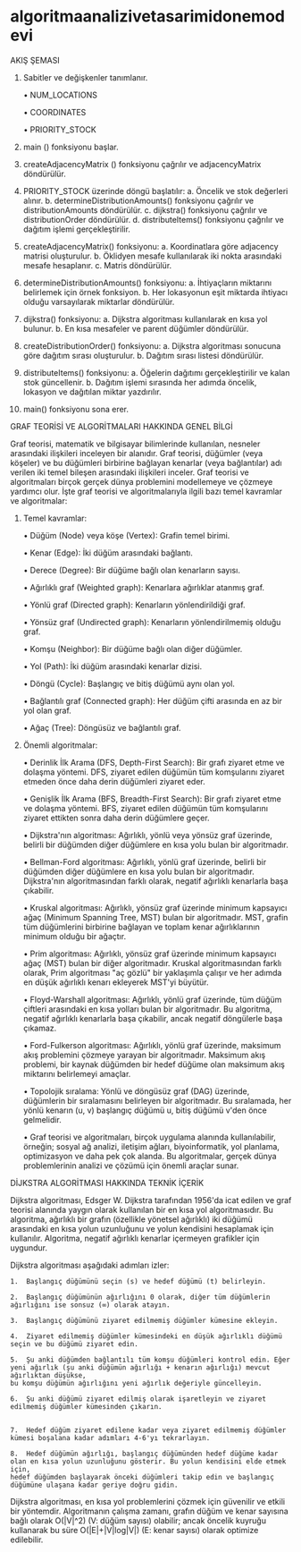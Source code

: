 # algoritmaanalizivetasarimidonemodevi

AKIŞ ŞEMASI

1.	Sabitler ve değişkenler tanımlanır.
    
    •	NUM_LOCATIONS
    
    •	COORDINATES
    
    •	PRIORITY_STOCK

2.	main () fonksiyonu başlar.

3.	createAdjacencyMatrix () fonksiyonu çağrılır ve adjacencyMatrix döndürülür.

4.	PRIORITY_STOCK üzerinde döngü başlatılır: a. Öncelik ve stok değerleri alınır. b. determineDistributionAmounts() fonksiyonu çağrılır ve distributionAmounts döndürülür. c. dijkstra() fonksiyonu çağrılır ve distributionOrder döndürülür. d. distributeItems() fonksiyonu çağrılır ve dağıtım işlemi gerçekleştirilir.

5.	createAdjacencyMatrix() fonksiyonu: a. Koordinatlara göre adjacency matrisi oluşturulur. b. Öklidyen mesafe kullanılarak iki nokta arasındaki mesafe hesaplanır. c. Matris döndürülür.

6.	determineDistributionAmounts() fonksiyonu: a. İhtiyaçların miktarını belirlemek için örnek fonksiyon. b. Her lokasyonun eşit miktarda ihtiyacı olduğu varsayılarak miktarlar döndürülür.

7.	dijkstra() fonksiyonu: a. Dijkstra algoritması kullanılarak en kısa yol bulunur. b. En kısa mesafeler ve parent düğümler döndürülür.

8.	createDistributionOrder() fonksiyonu: a. Dijkstra algoritması sonucuna göre dağıtım sırası oluşturulur. b. Dağıtım sırası listesi döndürülür.

9.	distributeItems() fonksiyonu: a. Öğelerin dağıtımı gerçekleştirilir ve kalan stok güncellenir. b. Dağıtım işlemi sırasında her adımda öncelik, lokasyon ve dağıtılan miktar yazdırılır.

10.	main() fonksiyonu sona erer.


GRAF TEORİSİ VE ALGORİTMALARI HAKKINDA GENEL BİLGİ

Graf teorisi, matematik ve bilgisayar bilimlerinde kullanılan, nesneler arasındaki ilişkileri inceleyen bir alanıdır. Graf teorisi, düğümler (veya köşeler) ve bu düğümleri birbirine bağlayan kenarlar (veya bağlantılar) adı verilen iki temel bileşen arasındaki ilişkileri inceler.
Graf teorisi ve algoritmaları birçok gerçek dünya problemini modellemeye ve çözmeye yardımcı olur. İşte graf teorisi ve algoritmalarıyla ilgili bazı temel kavramlar ve algoritmalar:

1.	Temel kavramlar:
    
    •	Düğüm (Node) veya köşe (Vertex): Grafin temel birimi.
    
    •	Kenar (Edge): İki düğüm arasındaki bağlantı.
    
    •	Derece (Degree): Bir düğüme bağlı olan kenarların sayısı.
    
    •	Ağırlıklı graf (Weighted graph): Kenarlara ağırlıklar atanmış graf.
    
    •	Yönlü graf (Directed graph): Kenarların yönlendirildiği graf.
    
    •	Yönsüz graf (Undirected graph): Kenarların yönlendirilmemiş olduğu graf.
    
    •	Komşu (Neighbor): Bir düğüme bağlı olan diğer düğümler.
    
    •	Yol (Path): İki düğüm arasındaki kenarlar dizisi.
    
    •	Döngü (Cycle): Başlangıç ve bitiş düğümü aynı olan yol.
    
    •	Bağlantılı graf (Connected graph): Her düğüm çifti arasında en az bir yol olan graf.
    
    •	Ağaç (Tree): Döngüsüz ve bağlantılı graf.

2.	Önemli algoritmalar:
    
    •	Derinlik İlk Arama (DFS, Depth-First Search): Bir grafı ziyaret etme ve dolaşma yöntemi. DFS, ziyaret edilen düğümün tüm komşularını ziyaret etmeden önce daha derin düğümleri ziyaret eder.
    
    •	Genişlik İlk Arama (BFS, Breadth-First Search): Bir grafı ziyaret etme ve dolaşma yöntemi. BFS, ziyaret edilen düğümün tüm komşularını ziyaret ettikten sonra daha derin düğümlere geçer.
    
    •	Dijkstra'nın algoritması: Ağırlıklı, yönlü veya yönsüz graf üzerinde, belirli bir düğümden diğer düğümlere en kısa yolu bulan bir algoritmadır.
    
    •	Bellman-Ford algoritması: Ağırlıklı, yönlü graf üzerinde, belirli bir düğümden diğer düğümlere en kısa yolu bulan bir algoritmadır. Dijkstra'nın algoritmasından farklı olarak, negatif ağırlıklı kenarlarla başa çıkabilir.
    
    •	Kruskal algoritması: Ağırlıklı, yönsüz graf üzerinde minimum kapsayıcı ağaç (Minimum Spanning Tree, MST) bulan bir algoritmadır. MST, grafin tüm düğümlerini birbirine bağlayan ve toplam kenar ağırlıklarının minimum olduğu bir ağaçtır.
    
    •	Prim algoritması: Ağırlıklı, yönsüz graf üzerinde minimum kapsayıcı ağaç (MST) bulan bir diğer algoritmadır. Kruskal algoritmasından farklı olarak, Prim algoritması "aç gözlü" bir yaklaşımla çalışır ve her adımda en düşük ağırlıklı kenarı ekleyerek MST'yi büyütür.
    
    •	Floyd-Warshall algoritması: Ağırlıklı, yönlü graf üzerinde, tüm düğüm çiftleri arasındaki en kısa yolları bulan bir algoritmadır. Bu algoritma, negatif ağırlıklı kenarlarla başa çıkabilir, ancak negatif döngülerle başa çıkamaz.
    
    •	Ford-Fulkerson algoritması: Ağırlıklı, yönlü graf üzerinde, maksimum akış problemini çözmeye yarayan bir algoritmadır. Maksimum akış problemi, bir kaynak düğümden bir hedef düğüme olan maksimum akış miktarını belirlemeyi amaçlar.
    
    •	Topolojik sıralama: Yönlü ve döngüsüz graf (DAG) üzerinde, düğümlerin bir sıralamasını belirleyen bir algoritmadır. Bu sıralamada, her yönlü kenarın (u, v) başlangıç düğümü u, bitiş düğümü v'den önce gelmelidir.
    
    •	Graf teorisi ve algoritmaları, birçok uygulama alanında kullanılabilir, örneğin; sosyal ağ analizi, iletişim ağları, biyoinformatik, yol planlama, optimizasyon ve daha pek çok alanda. Bu algoritmalar, gerçek dünya problemlerinin analizi ve çözümü için önemli araçlar sunar.


DİJKSTRA ALGORİTMASI HAKKINDA TEKNİK İÇERİK

Dijkstra algoritması, Edsger W. Dijkstra tarafından 1956'da icat edilen ve graf teorisi alanında yaygın olarak kullanılan bir en kısa yol algoritmasıdır. Bu algoritma, ağırlıklı bir grafın (özellikle yönetsel ağırlıklı) iki düğümü arasındaki en kısa yolun uzunluğunu ve yolun kendisini hesaplamak için kullanılır. Algoritma, negatif ağırlıklı kenarlar içermeyen grafikler için uygundur.

Dijkstra algoritması aşağıdaki adımları izler:

    1.	Başlangıç düğümünü seçin (s) ve hedef düğümü (t) belirleyin.
    
    2.	Başlangıç düğümünün ağırlığını 0 olarak, diğer tüm düğümlerin ağırlığını ise sonsuz (∞) olarak atayın.
    
    3.	Başlangıç düğümünü ziyaret edilmemiş düğümler kümesine ekleyin.
    
    4.	Ziyaret edilmemiş düğümler kümesindeki en düşük ağırlıklı düğümü seçin ve bu düğümü ziyaret edin.
    
    5.	Şu anki düğümden bağlantılı tüm komşu düğümleri kontrol edin. Eğer yeni ağırlık (şu anki düğümün ağırlığı + kenarın ağırlığı) mevcut ağırlıktan düşükse, 
    bu komşu düğümün ağırlığını yeni ağırlık değeriyle güncelleyin.
    
    6.	Şu anki düğümü ziyaret edilmiş olarak işaretleyin ve ziyaret edilmemiş düğümler kümesinden çıkarın.
    
    
    7.	Hedef düğüm ziyaret edilene kadar veya ziyaret edilmemiş düğümler kümesi boşalana kadar adımları 4-6'yı tekrarlayın.
    
    8.	Hedef düğümün ağırlığı, başlangıç düğümünden hedef düğüme kadar olan en kısa yolun uzunluğunu gösterir. Bu yolun kendisini elde etmek için, 
    hedef düğümden başlayarak önceki düğümleri takip edin ve başlangıç düğümüne ulaşana kadar geriye doğru gidin.

Dijkstra algoritması, en kısa yol problemlerini çözmek için güvenilir ve etkili bir yöntemdir. Algoritmanın çalışma zamanı, grafın düğüm ve kenar sayısına bağlı olarak O(|V|^2) (V: düğüm sayısı) olabilir; ancak öncelik kuyruğu kullanarak bu süre O(|E|+|V|log|V|) (E: kenar sayısı) olarak optimize edilebilir.




